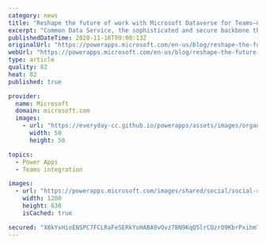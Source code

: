 ```yaml
---
category: news
title: "Reshape the future of work with Microsoft Dataverse for Teams—now generally available"
excerpt: "Common Data Service, the sophisticated and secure backbone that powers Dynamics 365 and Power Platform, has been renamed to Microsoft Dataverse. This low-code data platform is rapidly changing the way organizations around the world build apps and innovate business processes. A fresh name is just one"
publishedDateTime: 2020-11-16T09:00:13Z
originalUrl: "https://powerapps.microsoft.com/en-us/blog/reshape-the-future-of-work-with-microsoft-dataverse-for-teams-now-generally-available/"
webUrl: "https://powerapps.microsoft.com/en-us/blog/reshape-the-future-of-work-with-microsoft-dataverse-for-teams-now-generally-available/"
type: article
quality: 82
heat: 82
published: true

provider:
  name: Microsoft
  domain: microsoft.com
  images:
    - url: "https://everyday-cc.github.io/powerapps/assets/images/organizations/microsoft.com-50x50.jpg"
      width: 50
      height: 50

topics:
  - Power Apps
  - Teams integration

images:
  - url: "https://powerapps.microsoft.com/images/shared/social/social-share-post-ignite.png"
    width: 1200
    height: 630
    isCached: true

secured: "X8kYxHioENSPC7FCLRaFeSERkYoHABA9vOvz7BN9KqQ5lrCQzrO9KbrPxihmTTq0o0IAprPeKmO4TJ0gLNB+vRSR3pUzEyh9WkImCn5kRp4K1L5BCJ3ixkpDToXDZJhZxuh51ONSJSYAKfFLj+kDUVZF2hxoHXV+6fbw2VXFPIlL6K8AQYuFxwGEQVD0o8hHxW3r1XWM8GICoGfzAxQqo1CwiNhddWT6PYAYHtrYRHIaBEKMhbKH3h7GYK5kr4i/VWqTG8wQ3v6kJTsR+bTy5RT9LELCUgPYDCtB4YkLuyCspFWaOSm4S/191CGzSa39MtkZum88T1wKsg28oi9jd9s5FChz8eCe4emKKA2dKyU=;AcGdOdv+yjOytoW+nHCWUg=="
---
```


